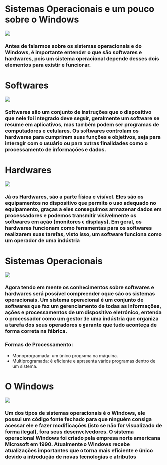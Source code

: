 # Sistemas Operacionais e um pouco sobre o Windows
![](https://camo.githubusercontent.com/b395d1a7cc2734ca965a6f546be9b4810d265b79443f8913fb5465153ab792f3/68747470733a2f2f746d2e6962786b2e636f6d2e62722f323032312f30332f30382f30383130353034313430303039372e6a70673f696d733d37353078)
### Antes de falarmos sobre os sistemas operacionais e do Windows, é importante entender o que são softwares e hardwares, pois um sistema operacional depende desses dois elementos para existir e funcionar. 

# Softwares
![](https://camo.githubusercontent.com/625c83f1fef8a5c435d42d12ae461da0b1a297d007baa007f8e624f96b8042f2/68747470733a2f2f696d616765732e6374666173736574732e6e65742f6c7a6e793333686f316734352f3335665a736855554962616f724941554849624b586c2f33613366636435653530376636306531303034613861336335396363643536612f626573742d766964656f2d65646974696e672d736f6674776172652e6a7067)
### Softwares são um conjunto de instruções que o dispositivo que nele foi integrado deve seguir, geralmente um software se resume em aplicativos, mas também podem ser programas de computadores e celulares. Os softwares controlam os hardwares para cumprirem suas funções e objetivos, seja para interagir com o usuário ou para outras finalidades como o processamento de informações e dados. 

# Hardwares
![](https://camo.githubusercontent.com/e66aeb7f6e71d40c43e37877210d31eace20464beb082a611d312eabd7a4e054/68747470733a2f2f70686f656e69786e61702e636f6d2f676c6f73736172792f77702d636f6e74656e742f75706c6f6164732f323032322f30392f776861742d69732d68617264776172652e6a7067)
### Já os Hardwares, são a parte física e visível. Eles são os equipamentos no dispositivo que permite o uso adequado no equipamento, graças a eles conseguimos armazenar dados em processadores e podemos transmitir visivelmente os softwares em ação (monitores e displays). Em geral, os hardwares funcionam como ferramentas para os softwares realizarem suas tarefas, visto isso, um software funciona como um operador de uma indústria 

# Sistemas Operacionais
![](https://a3aengenharia.com.br/wp-content/uploads/2024/12/sistemas-operacionais.jpeg)
### Agora tendo em mente os conhecimentos sobre softwares e hardwares será possível compreender oque são os sistemas operacionais. Um sistema operacional é um conjunto de softwares que faz um gerenciamento de todas as informações, ações e processamentos de um dispositivo eletrónico, entenda o processador como um gestor de uma indústria que organiza a tarefa dos seus operadores e garante que tudo aconteça de forma correta na fábrica.  
### Formas de Processamento:

- Monoprogramada: um único programa na máquina.
- Multiprogramada: é eficiente e apresenta vários programas dentro de um sistema.
  
# O Windows
![](https://cdn.dribbble.com/users/1063469/screenshots/4100137/media/901d1c0a6340f56ae5f6b40f557f179c.gif)
### Um dos tipos de sistemas operacionais é o Windows, ele possui um código fonte fechado para que ninguém consiga acessar ele e fazer modificações (isto se não for visualizado de forma ilegal), fora seus desenvolvedores. O sistema operacional Windows foi criado pela empresa norte americana Microsoft em 1990. Atualmente o Windows recebe atualizações importantes que o torna mais eficiente e único devido a introdução de novas tecnologias e atributos 
